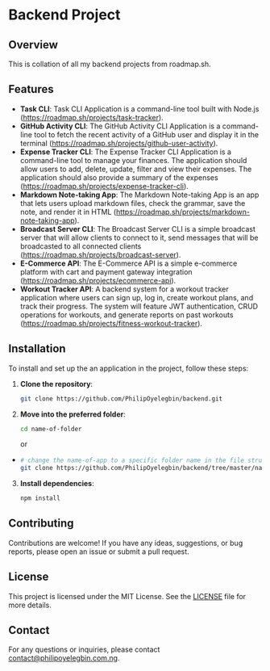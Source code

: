 # Backend Project

## Overview
This is collation of all my backend projects from roadmap.sh.

## Features
- **Task CLI**: Task CLI Application is a command-line tool built with Node.js (https://roadmap.sh/projects/task-tracker).
- **GitHub Activity CLI**: The GitHub Activity CLI Application is a command-line tool to fetch the recent activity of a GitHub user and display it in the terminal (https://roadmap.sh/projects/github-user-activity).
- **Expense Tracker CLI**: The Expense Tracker CLI Application is a command-line tool to manage your finances. The application should allow users to add, delete, update, filter and view their expenses. The application should also provide a summary of the expenses (https://roadmap.sh/projects/expense-tracker-cli).
- **Markdown Note-taking App**: The Markdown Note-taking App is an app that lets users upload markdown files, check the grammar, save the note, and render it in HTML (https://roadmap.sh/projects/markdown-note-taking-app).
- **Broadcast Server CLI**: The Broadcast Server CLI is a simple broadcast server that will allow clients to connect to it, send messages that will be broadcasted to all connected clients (https://roadmap.sh/projects/broadcast-server).
- **E-Commerce API**: The E-Commerce API is a simple e-commerce platform with cart and payment gateway integration (https://roadmap.sh/projects/ecommerce-api).
- **Workout Tracker API**: A backend system for a workout tracker application where users can sign up, log in, create workout plans, and track their progress. The system will feature JWT authentication, CRUD operations for workouts, and generate reports on past workouts (https://roadmap.sh/projects/fitness-workout-tracker).

## Installation
To install and set up the an application in the project, follow these steps:

1. **Clone the repository**:
   ```bash
   git clone https://github.com/PhilipOyelegbin/backend.git
   ```

2. **Move into the preferred folder**:
   ```bash
   cd name-of-folder
   ```
    or

  - ```bash
    # change the name-of-app to a specific folder name in the file structure
    git clone https://github.com/PhilipOyelegbin/backend/tree/master/name-of-app.git
    ```


3. **Install dependencies**:
   ```bash
   npm install
   ```

## Contributing
Contributions are welcome! If you have any ideas, suggestions, or bug reports, please open an issue or submit a pull request.

## License
This project is licensed under the MIT License. See the [LICENSE](LICENSE) file for more details.

## Contact
For any questions or inquiries, please contact [contact@philipoyelegbin.com.ng](mailto:contact@philipoyelegbin.com.ng).
